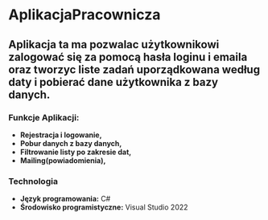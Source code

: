 # AplikacjaPracownicza
## Aplikacja ta ma pozwalac użytkownikowi zalogować się za pomocą hasła loginu i emaila oraz tworzyc liste zadań uporządkowana według daty i pobierać dane użytkownika z bazy danych.

### Funkcje Aplikacji:
- **Rejestracja i logowanie,**
- **Pobur danych z bazy danych,**
- **Filtrowanie listy po zakresie dat,**
- **Mailing(powiadomienia),**

### Technologia
- **Język programowania:** C#
- **Środowisko programistyczne:** Visual Studio 2022

